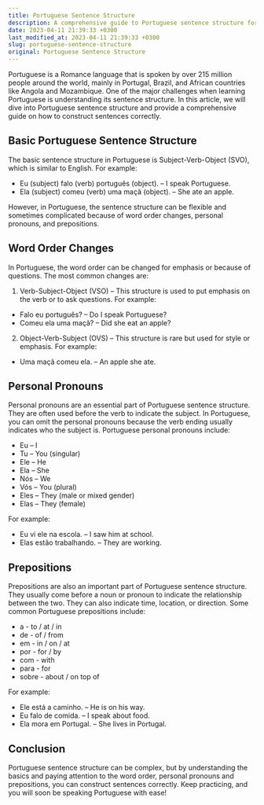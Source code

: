 ```yaml
---
title: Portuguese Sentence Structure
description: A comprehensive guide to Portuguese sentence structure for language learners.
date: 2023-04-11 21:39:33 +0300
last_modified_at: 2023-04-11 21:39:33 +0300
slug: portuguese-sentence-structure
original: Portuguese Sentence Structure
---
```

Portuguese is a Romance language that is spoken by over 215 million people around the world, mainly in Portugal, Brazil, and African countries like Angola and Mozambique. One of the major challenges when learning Portuguese is understanding its sentence structure. In this article, we will dive into Portuguese sentence structure and provide a comprehensive guide on how to construct sentences correctly.

## Basic Portuguese Sentence Structure

The basic sentence structure in Portuguese is Subject-Verb-Object (SVO), which is similar to English. For example:

- Eu (subject) falo (verb) português (object). – I speak Portuguese.
- Ela (subject) comeu (verb) uma maçã (object). – She ate an apple.

However, in Portuguese, the sentence structure can be flexible and sometimes complicated because of word order changes, personal pronouns, and prepositions.

## Word Order Changes

In Portuguese, the word order can be changed for emphasis or because of questions. The most common changes are:

1. Verb-Subject-Object (VSO) – This structure is used to put emphasis on the verb or to ask questions. For example:

- Falo eu português? – Do I speak Portuguese?
- Comeu ela uma maçã? – Did she eat an apple?

2. Object-Verb-Subject (OVS) – This structure is rare but used for style or emphasis. For example:

- Uma maçã comeu ela. – An apple she ate.

## Personal Pronouns

Personal pronouns are an essential part of Portuguese sentence structure. They are often used before the verb to indicate the subject. In Portuguese, you can omit the personal pronouns because the verb ending usually indicates who the subject is. Portuguese personal pronouns include:

- Eu – I
- Tu – You (singular)
- Ele – He
- Ela – She
- Nós – We
- Vós – You (plural)
- Eles – They (male or mixed gender)
- Elas – They (female)

For example:

- Eu vi ele na escola. – I saw him at school.
- Elas estão trabalhando. – They are working.

## Prepositions

Prepositions are also an important part of Portuguese sentence structure. They usually come before a noun or pronoun to indicate the relationship between the two. They can also indicate time, location, or direction. Some common Portuguese prepositions include:

- a - to / at / in
- de - of / from
- em - in / on / at
- por - for / by
- com - with
- para - for
- sobre - about / on top of

For example:

- Ele está a caminho. – He is on his way.
- Eu falo de comida. – I speak about food.
- Ela mora em Portugal. – She lives in Portugal.

## Conclusion

Portuguese sentence structure can be complex, but by understanding the basics and paying attention to the word order, personal pronouns and prepositions, you can construct sentences correctly. Keep practicing, and you will soon be speaking Portuguese with ease!